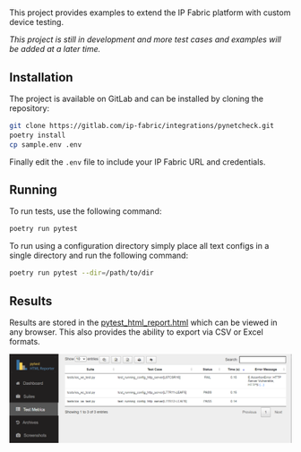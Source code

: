 #  

This project provides examples to extend the IP Fabric platform with custom device testing.

*This project is still in development and more test cases and examples will be added at a later time.*

## Installation

The project is available on GitLab and can be installed by cloning the repository:

```bash
git clone https://gitlab.com/ip-fabric/integrations/pynetcheck.git
poetry install
cp sample.env .env
```

Finally edit the `.env` file to include your IP Fabric URL and credentials.

## Running

To run tests, use the following command:

```bash
poetry run pytest
```

To run using a configuration directory simply place all text configs in a single directory and run the following command:

```bash
poetry run pytest --dir=/path/to/dir
```

## Results

Results are stored in the [pytest_html_report.html](example/pytest_html_report.html) which can be viewed in any browser.  This also provides the ability to export via CSV or Excel formats.

![img.png](example/pytest_html.png)